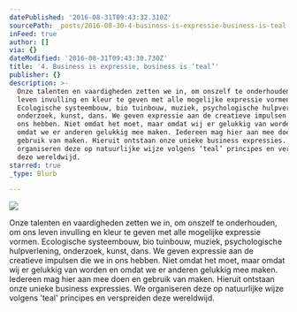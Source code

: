 ```yaml
---
datePublished: '2016-08-31T09:43:32.310Z'
sourcePath: _posts/2016-08-30-4-business-is-expressie-business-is-teal.md
inFeed: true
author: []
via: {}
dateModified: '2016-08-31T09:43:30.730Z'
title: '4. Business is expressie, business is ‘teal’'
publisher: {}
description: >-
  Onze talenten en vaardigheden zetten we in, om onszelf te onderhouden, om ons
  leven invulling en kleur te geven met alle mogelijke expressie vormen.
  Ecologische systeembouw, bio tuinbouw, muziek, psychologische hulpverlening,
  onderzoek, kunst, dans. We geven expressie aan de creatieve impulsen die we in
  ons hebben. Niet omdat het moet, maar omdat wij er gelukkig van worden en
  omdat we er anderen gelukkig mee maken. Iedereen mag hier aan mee doen en
  gebruik van maken. Hieruit ontstaan onze unieke business expressies. We
  organiseren deze op natuurlijke wijze volgens ‘teal’ principes en verspreiden
  deze wereldwijd.
starred: true
_type: Blurb

---
```

![](https://imgflo.herokuapp.com/graph/2b2431f8e7ba7b0/4c4284a83c3ee84ed93c8c6dfbbe3615/croprotate.jpg?cropheight=2229&cropwidth=3453&degrees=0&input=https%3A%2F%2Fthe-grid-user-content.s3-us-west-2.amazonaws.com%2F75b53d62-d2fa-4ab4-b786-75b5daa73bb8.jpg&x=0&y=0)

Onze talenten en vaardigheden zetten we in, om onszelf te onderhouden, om ons leven invulling en kleur te geven met alle mogelijke expressie vormen. Ecologische systeembouw, bio tuinbouw, muziek, psychologische hulpverlening, onderzoek, kunst, dans. We geven expressie aan de creatieve impulsen die we in ons hebben. Niet omdat het moet, maar omdat wij er gelukkig van worden en omdat we er anderen gelukkig mee maken. Iedereen mag hier aan mee doen en gebruik van maken. Hieruit ontstaan onze unieke business expressies. We organiseren deze op natuurlijke wijze volgens 'teal' principes en verspreiden deze wereldwijd.
